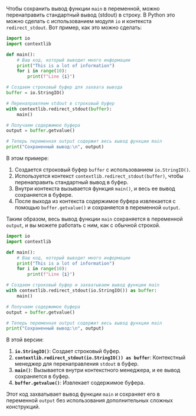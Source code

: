 Чтобы сохранить вывод функции `main` в переменной, можно перенаправить стандартный вывод (stdout) в строку. В Python это можно сделать с использованием модуля `io` и контекста `redirect_stdout`. Вот пример, как это можно сделать:

```python
import io
import contextlib

def main():
    # Ваш код, который выводит много информации
    print("This is a lot of information")
    for i in range(10):
        print(f"Line {i}")

# Создаем строковый буфер для захвата вывода
buffer = io.StringIO()

# Перенаправляем stdout в строковый буфер
with contextlib.redirect_stdout(buffer):
    main()

# Получаем содержимое буфера
output = buffer.getvalue()

# Теперь переменная output содержит весь вывод функции main
print("Сохраненный вывод:\n", output)
```

В этом примере:

1. Создается строковый буфер `buffer` с использованием `io.StringIO()`.
2. Используется контекст `contextlib.redirect_stdout(buffer)`, чтобы перенаправить стандартный вывод в буфер.
3. Внутри контекста вызывается функция `main()`, и весь ее вывод сохраняется в буфере.
4. После выхода из контекста содержимое буфера извлекается с помощью `buffer.getvalue()` и сохраняется в переменной `output`.

Таким образом, весь вывод функции `main` сохраняется в переменной `output`, и вы можете работать с ним, как с обычной строкой.

```python
import io
import contextlib

def main():
    # Ваш код, который выводит много информации
    print("This is a lot of information")
    for i in range(10):
        print(f"Line {i}")

# Создаем строковый буфер и захватываем вывод функции main
with contextlib.redirect_stdout(io.StringIO()) as buffer:
    main()

# Получаем содержимое буфера
output = buffer.getvalue()

# Теперь переменная output содержит весь вывод функции main
print("Сохраненный вывод:\n", output)
```

В этой версии:

1. **`io.StringIO()`**: Создает строковый буфер.
2. **`contextlib.redirect_stdout(io.StringIO()) as buffer`**: Контекстный менеджер для перенаправления `stdout` в буфер.
3. **`main()`**: Вызывается внутри контекстного менеджера, и ее вывод сохраняется в буфер.
4. **`buffer.getvalue()`**: Извлекает содержимое буфера.

Этот код захватывает вывод функции `main` и сохраняет его в переменной `output` без использования дополнительных сложных конструкций.